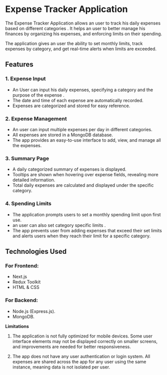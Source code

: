 # Expense Tracker Application

The Expense Tracker  Application allows  an user to  track his daily expenses based on different categories . It helps an user to better manage his finances by organizing his expenses, and enforcing limits on their spending.

The application gives an user the ability to set monthly limits, track expenses by category, and get real-time alerts when limits are exceeded.

## Features

### 1. **Expense Input**
- An User can input his daily expenses, specifying a category  and the purpose of the expense .
- The date and time of each expense are automatically recorded.
- Expenses are categorized and stored for easy reference.

### 2. **Expense Management**
- An user can input multiple expenses per day in different categories.
- All expenses are stored in a MongoDB database.
- The app provides an easy-to-use interface to add, view, and manage all the expenses.

### 3. **Summary Page**
- A daily categorized summary of expenses is displayed.
- Tooltips are shown when hovering over expense fields, revealing more detailed information.
- Total daily expenses are calculated and displayed under the specific category.

### 4. **Spending Limits**
- The application prompts users to set a monthly spending limit upon first use.
- an user can also set category specific limits .
- The app prevents user from adding expenses that exceed their set limits and alerts users when they reach their limit for a specific category.

## Technologies Used

### For Frontend:
- Next.js
- Redux Toolkit
- HTML & CSS

### For Backend:
- Node.js (Express.js).
- MongoDB.

 **Limitations**

1. The application is not fully optimized for mobile devices. Some user interface elements may not be displayed correctly on smaller screens, and improvements are needed for better responsiveness.

2. The app does not have any user authentication or login system. All expenses are shared across the app for any user using the same instance, meaning data is not isolated per user.








